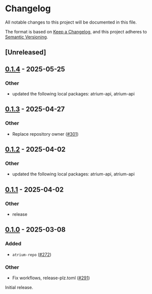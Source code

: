 # Changelog
All notable changes to this project will be documented in this file.

The format is based on [Keep a Changelog](https://keepachangelog.com/en/1.0.0/),
and this project adheres to [Semantic Versioning](https://semver.org/spec/v2.0.0.html).

## [Unreleased]

## [0.1.4](https://github.com/atrium-rs/atrium/compare/atrium-repo-v0.1.3...atrium-repo-v0.1.4) - 2025-05-25

### Other

- updated the following local packages: atrium-api, atrium-api

## [0.1.3](https://github.com/atrium-rs/atrium/compare/atrium-repo-v0.1.2...atrium-repo-v0.1.3) - 2025-04-27

### Other

- Replace repository owner ([#301](https://github.com/atrium-rs/atrium/pull/301))

## [0.1.2](https://github.com/sugyan/atrium/compare/atrium-repo-v0.1.1...atrium-repo-v0.1.2) - 2025-04-02

### Other

- updated the following local packages: atrium-api, atrium-api

## [0.1.1](https://github.com/sugyan/atrium/compare/atrium-repo-v0.1.0...atrium-repo-v0.1.1) - 2025-04-02

### Other

- release

## [0.1.0](https://github.com/sugyan/atrium/releases/tag/atrium-repo-v0.1.0) - 2025-03-08

### Added

- `atrium-repo` ([#272](https://github.com/sugyan/atrium/pull/272))

### Other

- Fix workflows, release-plz.toml ([#291](https://github.com/sugyan/atrium/pull/291))

Initial release.

